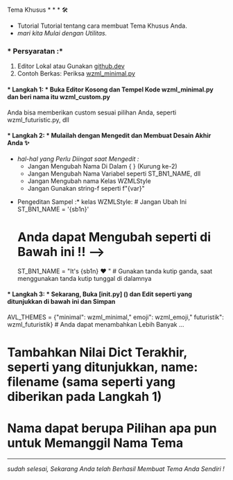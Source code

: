 Tema Khusus * * * 🛠

- Tutorial Tutorial tentang cara membuat Tema Khusus Anda.
- _mari kita Mulai dengan Utilitas._

### * Persyaratan :*
1. Editor Lokal atau Gunakan [github.dev](https://github.dev)
2. Contoh Berkas: Periksa [wzml_minimal.py](https://github.com/weebzone/WZML-X/blob/master/bot/helper/themes/wzml_minimal.py)


#### * Langkah 1: * Buka Editor Kosong dan Tempel Kode wzml_minimal.py dan beri nama itu wzml_custom.py
Anda bisa memberikan custom sesuai pilihan Anda, seperti wzml_futuristic.py, dll

#### * Langkah 2: * Mulailah dengan Mengedit dan Membuat Desain Akhir Anda ✨ ️ 
- _hal-hal yang Perlu Diingat saat Mengedit :_
  - Jangan Mengubah Nama Di Dalam { } (Kurung ke-2)
  - Jangan Mengubah Nama Variabel seperti ST_BN1_NAME, dll
  - Jangan Mengubah nama Kelas WZMLStyle
  - Jangan Gunakan string-f seperti f"{var}"
* Pengeditan Sampel :*
kelas WZMLStyle: # Jangan Ubah Ini
    ST_BN1_NAME = '{sb1n}'
    # Anda dapat Mengubah seperti di Bawah ini !! -->
    ST_BN1_NAME = "It's {sb1n} ❤ ️" # Gunakan tanda kutip ganda, saat menggunakan tanda kutip tunggal di dalamnya

#### * Langkah 3: * Sekarang, Buka [init.py] () dan Edit seperti yang ditunjukkan di bawah ini dan Simpan
AVL_THEMES = {"minimal": wzml_minimal," emoji": wzml_emoji," futuristik": wzml_futuristik} # Anda dapat menambahkan Lebih Banyak ...
# Tambahkan Nilai Dict Terakhir, seperti yang ditunjukkan, name: filename (sama seperti yang diberikan pada Langkah 1)
# Nama dapat berupa Pilihan apa pun untuk Memanggil Nama Tema
---

_sudah selesai, Sekarang Anda telah Berhasil Membuat Tema Anda Sendiri !_